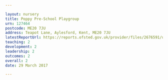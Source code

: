 ```yaml
---

layout: nursery
title: Poppy Pre-School Playgroup
urn: 127464
postcode: ME20 7JU
address: Teapot Lane, Aylesford, Kent, ME20 7JU
latestReportUrl: https://reports.ofsted.gov.uk/provider/files/2676591/urn/127464.pdf
teaching: 2
development: 2
leadership: 2
outcomes: 2
overall: 2
date: 29 March 2017

---
```

